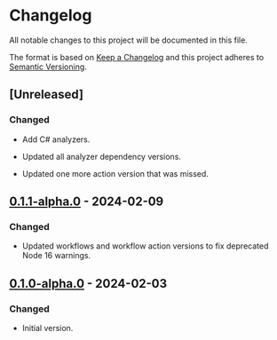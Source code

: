 # Changelog

All notable changes to this project will be documented in this file.

The format is based on [Keep a Changelog](http://keepachangelog.com/)
and this project adheres to [Semantic Versioning](http://semver.org/).

## [Unreleased]

### Changed

- Add C# analyzers.

- Updated all analyzer dependency versions.

- Updated one more action version that was missed.

## [0.1.1-alpha.0] - 2024-02-09

### Changed

- Updated workflows and workflow action versions to fix deprecated Node 16 warnings.

## [0.1.0-alpha.0] - 2024-02-03

### Changed

- Initial version.

[0.1.1-alpha.0]: https://github.com/richtea/Richtea.RecommendedPractices/compare/v0.1.0-alpha.0...v0.1.1-alpha.0

[0.1.0-alpha.0]: https://github.com/richtea/Richtea.RecommendedPractices/releases/tag/v0.1.0-alpha.0
